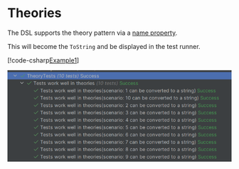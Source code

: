 ﻿# Theories

The DSL supports the theory pattern via a
[name property](xref:BunsenBurner.TestBuilder`1.Name*).

This will become the `ToString` and be displayed in the test runner.

[!code-csharp[Example1](../../BunsenBurner.Tests/TheoryTests.cs#TheoryExample)]

![xUnit Output Result](../images/theory-result.png)
